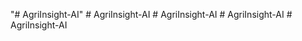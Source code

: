 "# AgriInsight-AI" 
#   A g r i I n s i g h t - A I  
 #   A g r i I n s i g h t - A I  
 #   A g r i I n s i g h t - A I  
 #   A g r i I n s i g h t - A I  
 